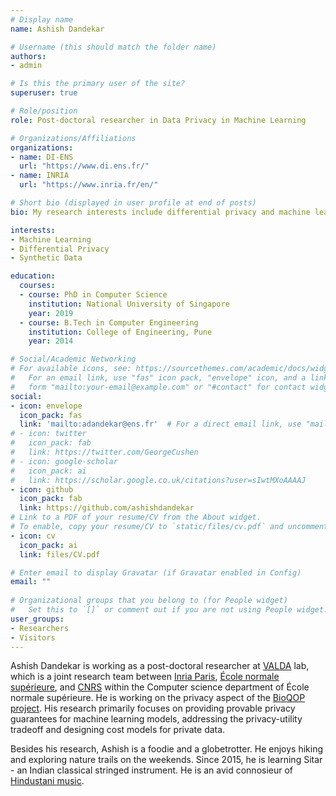 ```yaml
---
# Display name
name: Ashish Dandekar

# Username (this should match the folder name)
authors:
- admin

# Is this the primary user of the site?
superuser: true

# Role/position
role: Post-doctoral researcher in Data Privacy in Machine Learning

# Organizations/Affiliations
organizations:
- name: DI-ENS
  url: "https://www.di.ens.fr/"
- name: INRIA
  url: "https://www.inria.fr/en/"

# Short bio (displayed in user profile at end of posts)
bio: My research interests include differential privacy and machine learning.

interests:
- Machine Learning
- Differential Privacy
- Synthetic Data

education:
  courses:
  - course: PhD in Computer Science
    institution: National University of Singapore
    year: 2019
  - course: B.Tech in Computer Engineering
    institution: College of Engineering, Pune
    year: 2014

# Social/Academic Networking
# For available icons, see: https://sourcethemes.com/academic/docs/widgets/#icons
#   For an email link, use "fas" icon pack, "envelope" icon, and a link in the
#   form "mailto:your-email@example.com" or "#contact" for contact widget.
social:
- icon: envelope
  icon_pack: fas
  link: 'mailto:adandekar@ens.fr'  # For a direct email link, use "mailto:test@example.org".
# - icon: twitter
#   icon_pack: fab
#   link: https://twitter.com/GeorgeCushen
# - icon: google-scholar
#   icon_pack: ai
#   link: https://scholar.google.co.uk/citations?user=sIwtMXoAAAAJ
- icon: github
  icon_pack: fab
  link: https://github.com/ashishdandekar
# Link to a PDF of your resume/CV from the About widget.
# To enable, copy your resume/CV to `static/files/cv.pdf` and uncomment the lines below.  
- icon: cv
  icon_pack: ai
  link: files/CV.pdf

# Enter email to display Gravatar (if Gravatar enabled in Config)
email: ""
  
# Organizational groups that you belong to (for People widget)
#   Set this to `[]` or comment out if you are not using People widget.  
user_groups:
- Researchers
- Visitors
---
```

Ashish Dandekar is working as a post-doctoral researcher at [VALDA](https://team.inria.fr/valda/) lab, which is a joint research team between [Inria Paris](https://www.inria.fr/centre/paris), [École normale supérieure](http://www.ens.fr/), and [CNRS](http://www.cnrs.fr/) within the Computer science department of École normale supérieure. He is working on the privacy aspect of the [BioQOP project](http://bioqop.di.ens.fr/). His research primarily focuses on providing provable privacy guarantees for machine learning models, addressing the privacy-utility tradeoff and designing cost models for private data.

Besides his research, Ashish is a foodie and a globetrotter. He enjoys hiking and exploring nature trails on the weekends. Since 2015, he is learning Sitar - an Indian classical stringed instrument. He is an avid connosieur of [Hindustani music](https://en.wikipedia.org/wiki/Hindustani_classical_music).
